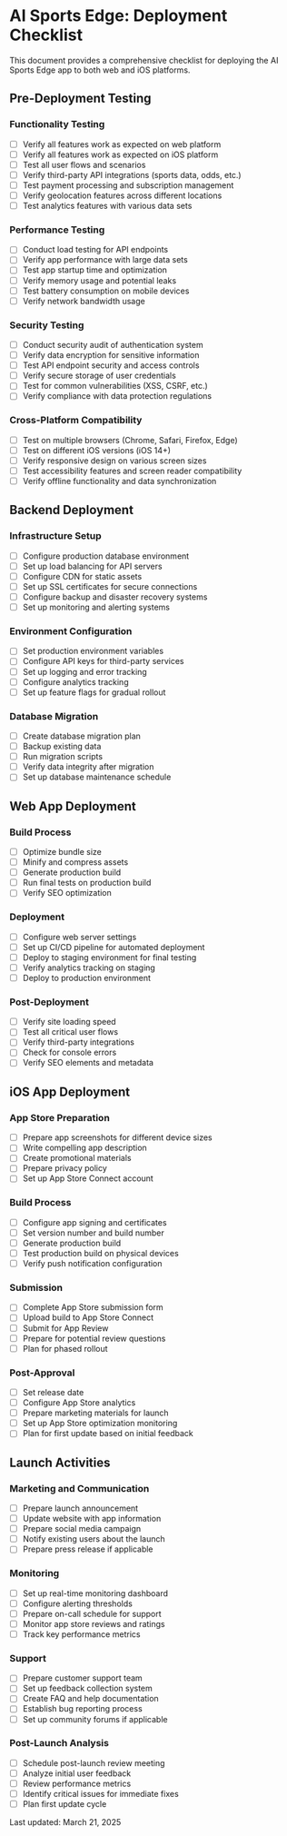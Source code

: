 # AI Sports Edge: Deployment Checklist

This document provides a comprehensive checklist for deploying the AI Sports Edge app to both web and iOS platforms.

## Pre-Deployment Testing

### Functionality Testing
- [ ] Verify all features work as expected on web platform
- [ ] Verify all features work as expected on iOS platform
- [ ] Test all user flows and scenarios
- [ ] Verify third-party API integrations (sports data, odds, etc.)
- [ ] Test payment processing and subscription management
- [ ] Verify geolocation features across different locations
- [ ] Test analytics features with various data sets

### Performance Testing
- [ ] Conduct load testing for API endpoints
- [ ] Verify app performance with large data sets
- [ ] Test app startup time and optimization
- [ ] Verify memory usage and potential leaks
- [ ] Test battery consumption on mobile devices
- [ ] Verify network bandwidth usage

### Security Testing
- [ ] Conduct security audit of authentication system
- [ ] Verify data encryption for sensitive information
- [ ] Test API endpoint security and access controls
- [ ] Verify secure storage of user credentials
- [ ] Test for common vulnerabilities (XSS, CSRF, etc.)
- [ ] Verify compliance with data protection regulations

### Cross-Platform Compatibility
- [ ] Test on multiple browsers (Chrome, Safari, Firefox, Edge)
- [ ] Test on different iOS versions (iOS 14+)
- [ ] Verify responsive design on various screen sizes
- [ ] Test accessibility features and screen reader compatibility
- [ ] Verify offline functionality and data synchronization

## Backend Deployment

### Infrastructure Setup
- [ ] Configure production database environment
- [ ] Set up load balancing for API servers
- [ ] Configure CDN for static assets
- [ ] Set up SSL certificates for secure connections
- [ ] Configure backup and disaster recovery systems
- [ ] Set up monitoring and alerting systems

### Environment Configuration
- [ ] Set production environment variables
- [ ] Configure API keys for third-party services
- [ ] Set up logging and error tracking
- [ ] Configure analytics tracking
- [ ] Set up feature flags for gradual rollout

### Database Migration
- [ ] Create database migration plan
- [ ] Backup existing data
- [ ] Run migration scripts
- [ ] Verify data integrity after migration
- [ ] Set up database maintenance schedule

## Web App Deployment

### Build Process
- [ ] Optimize bundle size
- [ ] Minify and compress assets
- [ ] Generate production build
- [ ] Run final tests on production build
- [ ] Verify SEO optimization

### Deployment
- [ ] Configure web server settings
- [ ] Set up CI/CD pipeline for automated deployment
- [ ] Deploy to staging environment for final testing
- [ ] Verify analytics tracking on staging
- [ ] Deploy to production environment

### Post-Deployment
- [ ] Verify site loading speed
- [ ] Test all critical user flows
- [ ] Verify third-party integrations
- [ ] Check for console errors
- [ ] Verify SEO elements and metadata

## iOS App Deployment

### App Store Preparation
- [ ] Prepare app screenshots for different device sizes
- [ ] Write compelling app description
- [ ] Create promotional materials
- [ ] Prepare privacy policy
- [ ] Set up App Store Connect account

### Build Process
- [ ] Configure app signing and certificates
- [ ] Set version number and build number
- [ ] Generate production build
- [ ] Test production build on physical devices
- [ ] Verify push notification configuration

### Submission
- [ ] Complete App Store submission form
- [ ] Upload build to App Store Connect
- [ ] Submit for App Review
- [ ] Prepare for potential review questions
- [ ] Plan for phased rollout

### Post-Approval
- [ ] Set release date
- [ ] Configure App Store analytics
- [ ] Prepare marketing materials for launch
- [ ] Set up App Store optimization monitoring
- [ ] Plan for first update based on initial feedback

## Launch Activities

### Marketing and Communication
- [ ] Prepare launch announcement
- [ ] Update website with app information
- [ ] Prepare social media campaign
- [ ] Notify existing users about the launch
- [ ] Prepare press release if applicable

### Monitoring
- [ ] Set up real-time monitoring dashboard
- [ ] Configure alerting thresholds
- [ ] Prepare on-call schedule for support
- [ ] Monitor app store reviews and ratings
- [ ] Track key performance metrics

### Support
- [ ] Prepare customer support team
- [ ] Set up feedback collection system
- [ ] Create FAQ and help documentation
- [ ] Establish bug reporting process
- [ ] Set up community forums if applicable

### Post-Launch Analysis
- [ ] Schedule post-launch review meeting
- [ ] Analyze initial user feedback
- [ ] Review performance metrics
- [ ] Identify critical issues for immediate fixes
- [ ] Plan first update cycle

Last updated: March 21, 2025